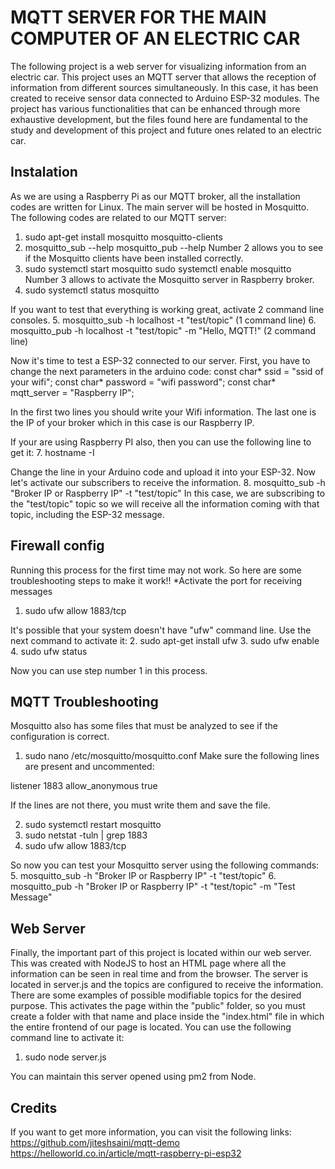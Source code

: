 # MQTT SERVER FOR THE MAIN COMPUTER OF AN ELECTRIC CAR

The following project is a web server for visualizing information from an electric car. This project uses an MQTT server that allows the reception of information from different sources simultaneously. In this case, it has been created to receive sensor data connected to Arduino ESP-32 modules. The project has various functionalities that can be enhanced through more exhaustive development, but the files found here are fundamental to the study and development of this project and future ones related to an electric car.

## Instalation

As we are using a Raspberry Pi as our MQTT broker, all the installation codes are written for Linux. The main server will be hosted in Mosquitto. The following codes are related to our MQTT server:

1. sudo apt-get install mosquitto mosquitto-clients
2. mosquitto_sub --help
   mosquitto_pub --help
Number 2 allows you to see if the Mosquitto clients have been installed correctly.
3. sudo systemctl start mosquitto
   sudo systemctl enable mosquitto
Number 3 allows to activate the Mosquitto server in Raspberry broker.
4. sudo systemctl status mosquitto

If you want to test that everything is working great, activate 2 command line consoles. 
5. mosquitto_sub -h localhost -t "test/topic" (1 command line)
6. mosquitto_pub -h localhost -t "test/topic" -m "Hello, MQTT!" (2 command line)

Now it's time to test a ESP-32 connected to our server. First, you have to change the next parameters in the arduino code:
const char* ssid = "ssid of your wifi";
const char* password = "wifi password";
const char* mqtt_server = "Raspberry IP";

In the first two lines you should write your Wifi information. The last one is the IP of your broker which in this case is our Raspberry IP.

If your are using Raspberry PI also, then you can use the following line to get it:
7. hostname -I 

Change the line in your Arduino code and upload it into your ESP-32. Now let's activate our subscribers to receive the information.
8. mosquitto_sub -h "Broker IP or Raspberry IP" -t "test/topic"
In this case, we are subscribing to the "test/topic" topic so we will receive all the information coming with that topic, including the ESP-32 message. 

## Firewall config

Running this process for the first time may not work. So here are some troubleshooting steps to make it work!!
*Activate the port for receiving messages
1. sudo ufw allow 1883/tcp

It's possible that your system doesn't have "ufw" command line. Use the next command to activate it: 
2. sudo apt-get install ufw
3. sudo ufw enable
4. sudo ufw status

Now you can use step number 1 in this process.

## MQTT Troubleshooting

Mosquitto also has some files that must be analyzed to see if the configuration is correct.
1. sudo nano /etc/mosquitto/mosquitto.conf
Make sure the following lines are present and uncommented:

listener 1883
allow_anonymous true

If the lines are not there, you must write them and save the file.

2. sudo systemctl restart mosquitto
3. sudo netstat -tuln | grep 1883
4. sudo ufw allow 1883/tcp

So now you can test your Mosquitto server using the following commands: 
5. mosquitto_sub -h "Broker IP or Raspberry IP" -t "test/topic"
6. mosquitto_pub -h "Broker IP or Raspberry IP" -t "test/topic" -m "Test Message"

## Web Server

Finally, the important part of this project is located within our web server. This was created with NodeJS to host an HTML page where all the information can be seen in real time and from the browser. The server is located in server.js and the topics are configured to receive the information. There are some examples of possible modifiable topics for the desired purpose. This activates the page within the "public" folder, so you must create a folder with that name and place inside the "index.html" file in which the entire frontend of our page is located. You can use the following command line to activate it:

1. sudo node server.js

You can maintain this server opened using pm2 from Node. 

## Credits

If you want to get more information, you can visit the following links:
https://github.com/jiteshsaini/mqtt-demo
https://helloworld.co.in/article/mqtt-raspberry-pi-esp32

